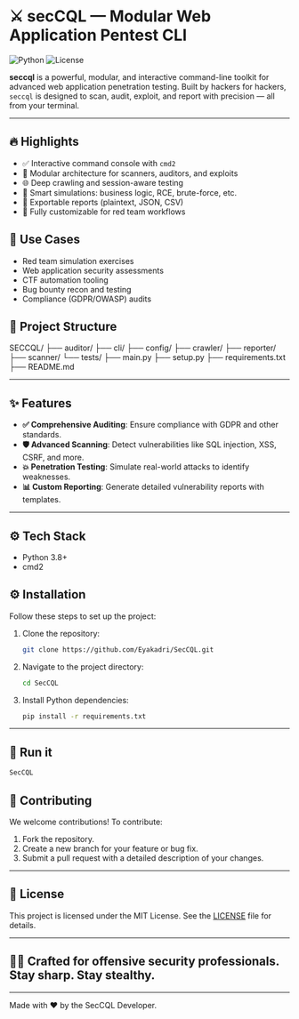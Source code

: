 # ⚔️ secCQL — Modular Web Application Pentest CLI
![Python](https://img.shields.io/badge/Python-3.9%2B-blue) ![License](https://img.shields.io/badge/License-MIT-yellow)

**seccql** is a powerful, modular, and interactive command-line toolkit for advanced web application penetration testing. Built by hackers for hackers, `seccql` is designed to scan, audit, exploit, and report with precision — all from your terminal.

---

## 🔥 Highlights

- ✅ Interactive command console with `cmd2`
- 🧩 Modular architecture for scanners, auditors, and exploits
- 🌐 Deep crawling and session-aware testing
- 🧠 Smart simulations: business logic, RCE, brute-force, etc.
- 📑 Exportable reports (plaintext, JSON, CSV)
- 🦾 Fully customizable for red team workflows

## 📌 Use Cases

- Red team simulation exercises
- Web application security assessments
- CTF automation tooling
- Bug bounty recon and testing
- Compliance (GDPR/OWASP) audits

## 📂 Project Structure

SECCQL/
    ├── auditor/
    ├── cli/
    ├── config/
    ├── crawler/
    ├── reporter/
    ├── scanner/
    └── tests/
├── main.py
├── setup.py
├── requirements.txt
├── README.md


---

## ✨ Features

- **✅ Comprehensive Auditing**: Ensure compliance with GDPR and other standards.
- **🛡️ Advanced Scanning**: Detect vulnerabilities like SQL injection, XSS, CSRF, and more.
- **💥 Penetration Testing**: Simulate real-world attacks to identify weaknesses.
- **📊 Custom Reporting**: Generate detailed vulnerability reports with templates.

---

## ⚙️ Tech Stack
- Python 3.8+
- cmd2

## ⚙️ Installation

Follow these steps to set up the project:

1. Clone the repository:
   ```bash
   git clone https://github.com/Eyakadri/SecCQL.git
   ```
2. Navigate to the project directory:
   ```bash
   cd SecCQL
   ```
3. Install Python dependencies:
   ```bash
   pip install -r requirements.txt
   ```

---

## 🚀 Run it
   ```bash
   SecCQL
   ```

## 🤝 Contributing

We welcome contributions! To contribute:
1. Fork the repository.
2. Create a new branch for your feature or bug fix.
3. Submit a pull request with a detailed description of your changes.

---

## 📜 License

This project is licensed under the MIT License. See the [LICENSE](./LICENSE) file for details.

---

## 🧑‍💻 Crafted for offensive security professionals. Stay sharp. Stay stealthy.

--- 

Made with ❤️ by the SecCQL Developer.
